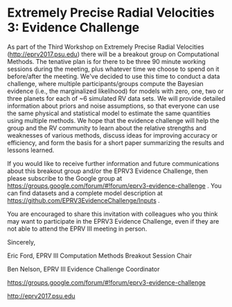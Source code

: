 # Extremely Precise Radial Velocities 3:  Evidence Challenge

As part of the Third Workshop on Extremely Precise Radial Velocities (http://eprv2017.psu.edu) there will be a breakout group on Computational Methods.  The tenative plan is for there to be three 90 minute working sessions during the meeting, plus whatever time we choose to spend on it before/after the meeting.  We've decided to use this time to conduct a data challenge, where multiple participants/groups compute the Bayesian evidence (i.e., the marginalized likelihood) for models with zero, one, two or three planets for each of ~6 simulated RV data sets.  We will provide detailed information about priors and noise assumptions, so that everyone can use the same physical and statistical model to estimate the same quantities using multiple methods.  We hope that the evidence challenge will help the group and the RV community to learn about the relative strengths and weaknesses of various methods, discuss ideas for improving accuracy or efficiency, and form the basis for a short paper summarizing the results and lessons learned.  

If you would like to receive further information and future communications about this breakout group and/or the EPRV3 Evidence Challenge, then please subscribe to the Google group at https://groups.google.com/forum/#!forum/eprv3-evidence-challenge .  You can find datasets and a complete model description at https://github.com/EPRV3EvidenceChallenge/Inputs .

You are encouraged to share this invitation with colleagues who you think may want to participate in the EPRV3 Evidence Challenge, even if they are not able to attend the EPRV III meeting in person.

Sincerely,

Eric Ford, EPRV III Computation Methods Breakout Session Chair

Ben Nelson, EPRV III Evidence Challenge Coordinator

https://groups.google.com/forum/#!forum/eprv3-evidence-challenge

http://eprv2017.psu.edu

